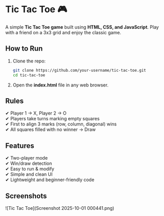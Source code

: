 # Tic Tac Toe 🎮

A simple **Tic Tac Toe game** built using **HTML, CSS, and JavaScript**. Play with a friend on a 3x3 grid and enjoy the classic game.

## How to Run
1. Clone the repo:
   ```bash
   git clone https://github.com/your-username/tic-tac-toe.git
   cd tic-tac-toe

2. Open the **index.html** file in any web browser.
   
## Rules
✔ Player 1 → X, Player 2 → O  
✔ Players take turns marking empty squares  
✔ First to align 3 marks (row, column, diagonal) wins  
✔ All squares filled with no winner → Draw  

## Features
✔ Two-player mode  
✔ Win/draw detection  
✔ Easy to run & modify  
✔ Simple and clean UI  
✔ Lightweight and beginner-friendly code  

## Screenshots
![Tic Tac Toe](Screenshot 2025-10-01 000441.png)
